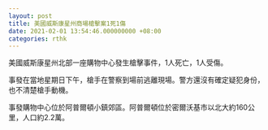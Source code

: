```yaml
---
layout: post
title: 美國威斯康星州商場槍擊案1死1傷
date: 2021-02-01 13:54:46.000000000 +08:00
categories: rthk
---
```


美國威斯康星州北部一座購物中心發生槍擊事件，1人死亡，1人受傷。

事發在當地星期日下午，槍手在警察到場前逃離現場。警方還沒有確定疑犯身份，也不清楚槍手動機。

事發購物中心位於阿普爾頓小鎮郊區。阿普爾頓位於密爾沃基市以北大約160公里，人口約2.2萬。
